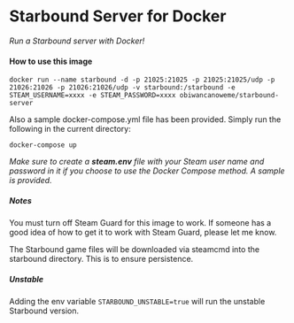 # Starbound Server for Docker
_Run a Starbound server with Docker!_

#### How to use this image

`docker run --name starbound -d -p 21025:21025 -p 21025:21025/udp -p 21026:21026 -p 21026:21026/udp -v starbound:/starbound -e STEAM_USERNAME=xxxx -e STEAM_PASSWORD=xxxx obiwancanoweme/starbound-server`

Also a sample docker-compose.yml file has been provided. Simply run the following in the current directory:

`docker-compose up`

_Make sure to create a **steam.env** file with your Steam user name and password in it if you choose to use the Docker Compose method. A sample is provided._

##### Notes

You must turn off Steam Guard for this image to work. If someone has a good idea of how to get it to work with Steam Guard, please let me know.

The Starbound game files will be downloaded via steamcmd into the starbound directory. This is to ensure persistence.

##### Unstable

Adding the env variable `STARBOUND_UNSTABLE=true` will run the unstable Starbound version.
